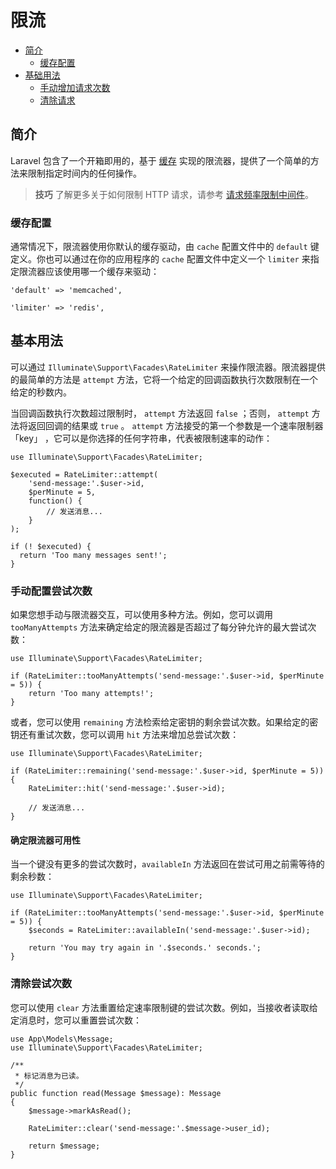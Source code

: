 
# 限流

- [简介](#introduction)
    - [缓存配置](#cache-configuration)
- [基础用法](#basic-usage)
    - [手动增加请求次数](#manually-incrementing-attempts)
    - [清除请求](#clearing-attempts)

<a name="introduction"></a>
## 简介

Laravel 包含了一个开箱即用的，基于 [缓存](cache) 实现的限流器，提供了一个简单的方法来限制指定时间内的任何操作。

> **技巧**
> 了解更多关于如何限制 HTTP 请求，请参考 [请求频率限制中间件](routing#rate-limiting)。

<a name="cache-configuration"></a>
### 缓存配置

通常情况下，限流器使用你默认的缓存驱动，由 `cache` 配置文件中的 `default` 键定义。你也可以通过在你的应用程序的 `cache` 配置文件中定义一个 `limiter` 来指定限流器应该使用哪一个缓存来驱动：

    'default' => 'memcached',

    'limiter' => 'redis',

<a name="basic-usage"></a>
## 基本用法

可以通过 `Illuminate\Support\Facades\RateLimiter` 来操作限流器。限流器提供的最简单的方法是 `attempt` 方法，它将一个给定的回调函数执行次数限制在一个给定的秒数内。

当回调函数执行次数超过限制时， `attempt` 方法返回 `false` ；否则， `attempt` 方法将返回回调的结果或 `true` 。 `attempt` 方法接受的第一个参数是一个速率限制器 「key」 ，它可以是你选择的任何字符串，代表被限制速率的动作：

    use Illuminate\Support\Facades\RateLimiter;

    $executed = RateLimiter::attempt(
        'send-message:'.$user->id,
        $perMinute = 5,
        function() {
            // 发送消息...
        }
    );

    if (! $executed) {
      return 'Too many messages sent!';
    }



<a name="manually-incrementing-attempts"></a>
### 手动配置尝试次数

如果您想手动与限流器交互，可以使用多种方法。例如，您可以调用 `tooManyAttempts` 方法来确定给定的限流器是否超过了每分钟允许的最大尝试次数：

    use Illuminate\Support\Facades\RateLimiter;

    if (RateLimiter::tooManyAttempts('send-message:'.$user->id, $perMinute = 5)) {
        return 'Too many attempts!';
    }

或者，您可以使用 `remaining` 方法检索给定密钥的剩余尝试次数。如果给定的密钥还有重试次数，您可以调用 `hit` 方法来增加总尝试次数：

    use Illuminate\Support\Facades\RateLimiter;

    if (RateLimiter::remaining('send-message:'.$user->id, $perMinute = 5)) {
        RateLimiter::hit('send-message:'.$user->id);

        // 发送消息...
    }

<a name="determining-limiter-availability"></a>
#### 确定限流器可用性

当一个键没有更多的尝试次数时，`availableIn` 方法返回在尝试可用之前需等待的剩余秒数：

    use Illuminate\Support\Facades\RateLimiter;

    if (RateLimiter::tooManyAttempts('send-message:'.$user->id, $perMinute = 5)) {
        $seconds = RateLimiter::availableIn('send-message:'.$user->id);

        return 'You may try again in '.$seconds.' seconds.';
    }

<a name="clearing-attempts"></a>
### 清除尝试次数

您可以使用 `clear` 方法重置给定速率限制键的尝试次数。例如，当接收者读取给定消息时，您可以重置尝试次数：

    use App\Models\Message;
    use Illuminate\Support\Facades\RateLimiter;

    /**
     * 标记消息为已读。
     */
    public function read(Message $message): Message
    {
        $message->markAsRead();

        RateLimiter::clear('send-message:'.$message->user_id);

        return $message;
    }

